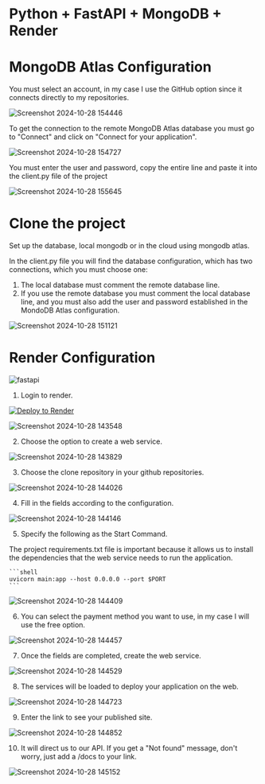 
# Python + FastAPI + MongoDB + Render


# MongoDB Atlas Configuration

You must select an account, in my case I use the GitHub option since it connects directly to my repositories.

![Screenshot 2024-10-28 154446](https://github.com/user-attachments/assets/3b9f0045-ca53-4b6d-a4ee-9d8e79e88da6)

To get the connection to the remote MongoDB Atlas database you must go to "Connect" and click on "Connect for your application".

![Screenshot 2024-10-28 154727](https://github.com/user-attachments/assets/e1e3c110-1be5-467c-8d50-8e705555dd39)

You must enter the user and password, copy the entire line and paste it into the client.py file of the project

![Screenshot 2024-10-28 155645](https://github.com/user-attachments/assets/077f12b9-69cb-46a4-9f1d-caa4b15c06b4)






# Clone the project

Set up the database, local mongodb or in the cloud using mongodb atlas.

In the client.py file you will find the database configuration, which has two connections, which you must choose one:
1. The local database must comment the remote database line.
2. If you use the remote database you must comment the local database line, and you must also add the user and password established in the MondoDB Atlas configuration.

![Screenshot 2024-10-28 151121](https://github.com/user-attachments/assets/14bcca59-8422-43ef-911f-8f3012529d90)

# Render Configuration

![fastapi](https://github.com/user-attachments/assets/3cbfe5c6-a0e2-4d4c-88e7-47b49f059d26)

1. Login to render.

[![Deploy to Render](https://render.com/images/deploy-to-render-button.svg)](https://dashboard.render.com/register)

![Screenshot 2024-10-28 143548](https://github.com/user-attachments/assets/4e6c596b-939c-4727-b510-eacef28b3422)

2. Choose the option to create a web service.

![Screenshot 2024-10-28 143829](https://github.com/user-attachments/assets/dd3e9823-8241-4c8a-b054-c42b14e158ba)

3. Choose the clone repository in your github repositories.

![Screenshot 2024-10-28 144026](https://github.com/user-attachments/assets/911fc4d3-b8fa-43b6-a93a-4b1413cd64c5)

4. Fill in the fields according to the configuration.

![Screenshot 2024-10-28 144146](https://github.com/user-attachments/assets/0f4933af-37bf-42d0-a3b6-5d01cd6cc2ec)

5. Specify the following as the Start Command.

The project requirements.txt file is important because it allows us to install the dependencies that the web service needs to run the application.

    ```shell
    uvicorn main:app --host 0.0.0.0 --port $PORT
    ```
![Screenshot 2024-10-28 144409](https://github.com/user-attachments/assets/5679487d-fe47-4798-9f1c-6b1336a4f15e)

6. You can select the payment method you want to use, in my case I will use the free option.

![Screenshot 2024-10-28 144457](https://github.com/user-attachments/assets/56e8febf-9f66-40df-afdc-605518c4148e)

7. Once the fields are completed, create the web service.

![Screenshot 2024-10-28 144529](https://github.com/user-attachments/assets/26fd9eb3-9092-4c60-9ec1-6dc15e886b7d)

8. The services will be loaded to deploy your application on the web.

![Screenshot 2024-10-28 144723](https://github.com/user-attachments/assets/5c9a70da-f563-4711-8150-caa606bbc73c)

9. Enter the link to see your published site.

![Screenshot 2024-10-28 144852](https://github.com/user-attachments/assets/3a4d2bde-12b1-450d-be94-7e718d949eba)

10. It will direct us to our API. If you get a "Not found" message, don't worry, just add a /docs to your link.

![Screenshot 2024-10-28 145152](https://github.com/user-attachments/assets/fecd111f-6fe1-4918-8c21-629913c7d5da)

